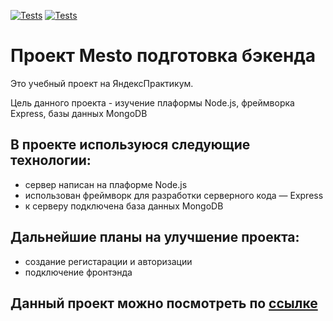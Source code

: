 [![Tests](../../actions/workflows/tests-13-sprint.yml/badge.svg)](../../actions/workflows/tests-13-sprint.yml) [![Tests](../../actions/workflows/tests-14-sprint.yml/badge.svg)](../../actions/workflows/tests-14-sprint.yml)
# Проект Mesto подготовка бэкенда

Это учебный проект на ЯндексПрактикум. 

Цель данного проекта - изучение плаформы Node.js, фреймворка Express, базы данных MongoDB

## В проекте используюся следующие технологии:

* сервер написан на плаформе Node.js
* использован фреймворк для разработки серверного кода — Express
* к серверу подключена база данных MongoDB

## Дальнейшие планы на улучшение проекта:
- создание регистарации и авторизации
- подключение фронтэнда

## Данный проект можно поcмотреть по [ссылке](https://alina777ps.github.io/mesto)

